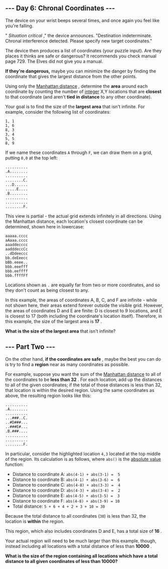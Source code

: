 ## --- Day 6: Chronal Coordinates ---
The device on your wrist beeps several times, and once again you feel like you're falling.

" *Situation critical* ," the device announces. "Destination indeterminate. Chronal interference detected. Please specify new target coordinates."

The device then produces a list of coordinates (your puzzle input). Are they places it thinks are safe or dangerous? It recommends you check manual page 729. The Elves did not give you a manual.

 **If they're dangerous,**  maybe you can minimize the danger by finding the coordinate that gives the largest distance from the other points.

Using only the  [Manhattan distance](https://en.wikipedia.org/wiki/Taxicab_geometry) , determine the  **area**  around each coordinate by counting the number of  [integer](https://en.wikipedia.org/wiki/Integer)  X,Y locations that are  **closest**  to that coordinate (and aren't  **tied in distance**  to any other coordinate).

Your goal is to find the size of the  **largest area**  that isn't infinite. For example, consider the following list of coordinates:

```
1, 1
1, 6
8, 3
3, 4
5, 5
8, 9
```
If we name these coordinates `A` through `F`, we can draw them on a grid, putting `0,0` at the top left:

```
..........
.A........
..........
........C.
...D......
.....E....
.B........
..........
..........
........F.
```
This view is partial - the actual grid extends infinitely in all directions.  Using the Manhattan distance, each location's closest coordinate can be determined, shown here in lowercase:

```
aaaaa.cccc
aAaaa.cccc
aaaddecccc
aadddeccCc
..dDdeeccc
bb.deEeecc
bBb.eeee..
bbb.eeefff
bbb.eeffff
bbb.ffffFf
```
Locations shown as `.` are equally far from two or more coordinates, and so they don't count as being closest to any.

In this example, the areas of coordinates A, B, C, and F are infinite - while not shown here, their areas extend forever outside the visible grid. However, the areas of coordinates D and E are finite: D is closest to 9 locations, and E is closest to 17 (both including the coordinate's location itself).  Therefore, in this example, the size of the largest area is  **17** .

 **What is the size of the largest area**  that isn't infinite?

## --- Part Two ---
On the other hand,  **if the coordinates are safe** , maybe the best you can do is try to find a  **region**  near as many coordinates as possible.

For example, suppose you want the sum of the  [Manhattan distance](https://en.wikipedia.org/wiki/Taxicab_geometry)  to all of the coordinates to be  **less than 32** .  For each location, add up the distances to all of the given coordinates; if the total of those distances is less than 32, that location is within the desired region. Using the same coordinates as above, the resulting region looks like this:

```
..........
.A........
..........
...###..C.
..#D###...
..###E#...
.B.###....
..........
..........
........F.
```
In particular, consider the highlighted location `4,3` located at the top middle of the region. Its calculation is as follows, where `abs()` is the  [absolute value](https://en.wikipedia.org/wiki/Absolute_value)  function:


- Distance to coordinate A: `abs(4-1) + abs(3-1) =  5`
- Distance to coordinate B: `abs(4-1) + abs(3-6) =  6`
- Distance to coordinate C: `abs(4-8) + abs(3-3) =  4`
- Distance to coordinate D: `abs(4-3) + abs(3-4) =  2`
- Distance to coordinate E: `abs(4-5) + abs(3-5) =  3`
- Distance to coordinate F: `abs(4-8) + abs(3-9) = 10`
- Total distance: `5 + 6 + 4 + 2 + 3 + 10 = 30`

Because the total distance to all coordinates (`30`) is less than 32, the location is  **within**  the region.

This region, which also includes coordinates D and E, has a total size of  **16** .

Your actual region will need to be much larger than this example, though, instead including all locations with a total distance of less than  **10000** .

 **What is the size of the region containing all locations which have a total distance to all given coordinates of less than 10000?** 

